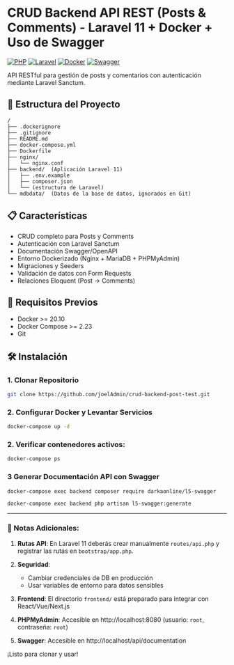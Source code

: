 # CRUD Backend API REST (Posts & Comments) - Laravel 11 + Docker + Uso de Swagger

[![PHP](https://img.shields.io/badge/PHP-777BB4?style=for-the-badge&logo=php&logoColor=white)](https://www.php.net/)
[![Laravel](https://img.shields.io/badge/Laravel-FF2D20?style=for-the-badge&logo=laravel&logoColor=white)](https://laravel.com)
[![Docker](https://img.shields.io/badge/Docker-2496ED?style=for-the-badge&logo=docker&logoColor=white)](https://docker.com)
[![Swagger](https://img.shields.io/badge/Swagger-85EA2D?style=for-the-badge&logo=swagger&logoColor=black)](https://swagger.io)

API RESTful para gestión de posts y comentarios con autenticación mediante Laravel Sanctum.

## 📂 Estructura del Proyecto

```
/
├── .dockerignore
├── .gitignore
├── README.md
├── docker-compose.yml
├── Dockerfile
├── nginx/
│   └── nginx.conf
├── backend/  (Aplicación Laravel 11)
│   ├── .env.example
│   ├── composer.json
│   └── (estructura de Laravel)
└── mdbdata/  (Datos de la base de datos, ignorados en Git)
```

## 📋 Características
- CRUD completo para Posts y Comments
- Autenticación con Laravel Sanctum
- Documentación Swagger/OpenAPI
- Entorno Dockerizado (Nginx + MariaDB + PHPMyAdmin)
- Migraciones y Seeders
- Validación de datos con Form Requests
- Relaciones Eloquent (Post -> Comments)

## 🚀 Requisitos Previos
- Docker >= 20.10
- Docker Compose >= 2.23
- Git

## 🛠️ Instalación

### 1. Clonar Repositorio
```bash
git clone https://github.com/joelAdmin/crud-backend-post-test.git

```

### 2. Configurar Docker y Levantar Servicios

```sh
docker-compose up -d
```

### 2. Verificar contenedores activos:

```sh
docker-compose ps
```

### 3 Generar Documentación API con Swagger

```sh
docker-compose exec backend composer require darkaonline/l5-swagger
```

```sh
docker-compose exec backend php artisan l5-swagger:generate
```

---

### 📌 Notas Adicionales:
1. **Rutas API**: En Laravel 11 deberás crear manualmente `routes/api.php` y registrar las rutas en `bootstrap/app.php`.

2. **Seguridad**: 
   - Cambiar credenciales de DB en producción
   - Usar variables de entorno para datos sensibles

3. **Frontend**: El directorio `frontend/` está preparado para integrar con React/Vue/Next.js

4. **PHPMyAdmin**: Accesible en http://localhost:8080 (usuario: `root`, contraseña: `root`)

5. **Swagger**: Accesible en http://localhost/api/documentation 

¡Listo para clonar y usar! 
